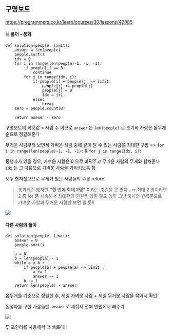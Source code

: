 ## 구명보트
https://programmers.co.kr/learn/courses/30/lessons/42885

#### 내 풀이 - 통과
```
def solution(people, limit):
    answer = len(people)
    people.sort()
    idx = 0
    for i in range(len(people)-1, -1, -1):
        if people[i] == 0:
            continue
        for j in range(idx, i):
            if people[i] + people[j] <= limit:
                people[i] += people[j]
                people[j] = 0
                idx = j+1
            else:
                break
    zero = people.count(0)
    
    return answer - zero
```
구명보트의 최댓값 = 사람 수 이므로 `answer` 는 `len(people)` 로 초기화
사람은 몸무게 순으로 정렬해준다

무거운 사람부터 보면서 가벼운 사람 중에 같이 탈 수 있는 사람을 최대한 구함
=> `for i in range(len(people)-1, -1, -1):` & `for j in range(idx, i):`

동행자가 있을 경우, 가벼운 사람은 0 으로 바꿔주고 무거운 사람의 무게와 합쳐준다
`idx` 는 그 다음으로 가벼운 사람을 가리키도록 함

모두 합쳐줬으므로 무게가 있는 사람들의 수를 return

> 통과되긴 했지만 **"한 번에 최대 2명"** 이라는 조건을 못 봤다...ㅠ
최대 2 명이라면 2 중 for 문 사용해서 최대한의 인원을 합칠 필요 없이
그냥 하나의 반복문으로 가벼운 사람과 무거운 사람만 보면 될 듯!!

![](https://images.velog.io/images/jsh5408/post/558cab0b-cd21-41a5-9275-e399091113d8/image.png)

#### 다른 사람의 풀이
```
def solution(people, limit):
    answer = 0
    people.sort()

    a = 0
    b = len(people) - 1
    while a < b :
        if people[b] + people[a] <= limit :
            a += 1
            answer += 1
        b -= 1
    return len(people) - answer
```
몸무게를 기준으로 정렬한 후,
제일 가벼운 사람 + 제일 무거운 사람을 묶어서 확인

동행자를 구한 사람들만 `answer` 로 세줘서 전체 인원에서 빼주기

![](https://images.velog.io/images/jsh5408/post/064fb5e6-f915-46b2-865c-73f185763267/image.png)

투 포인터를 사용해서 더 빠르다!!